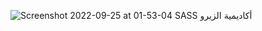 ![Screenshot 2022-09-25 at 01-53-04 SASS أكاديمية الزيرو](https://user-images.githubusercontent.com/78083890/192122664-cce1729e-26f4-474a-9a46-9f12dc8a49d9.png)
